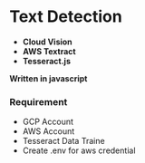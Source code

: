# Text Detection
- **Cloud Vision**
- **AWS Textract**
- **Tesseract.js**

**Written in javascript**

### Requirement
- GCP Account
- AWS Account
- Tesseract Data Traine
- Create .env for aws credential

